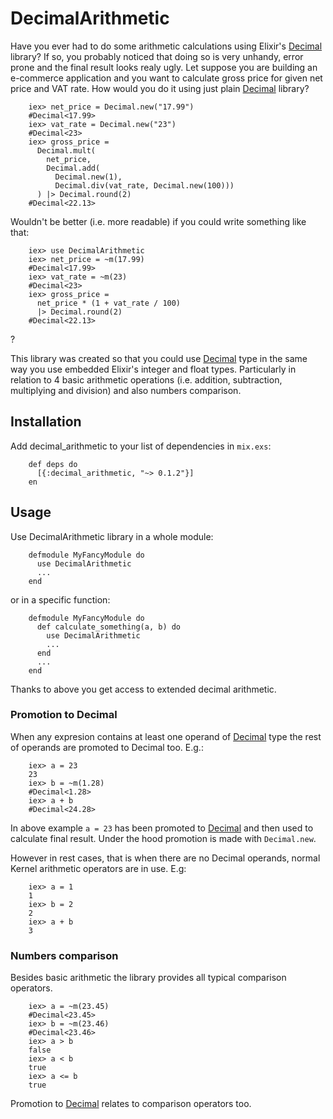 # DecimalArithmetic

Have you ever had to do some arithmetic calculations using Elixir's [Decimal](https://github.com/ericmj/decimal) library? If so, you probably noticed that doing so is very unhandy, error prone and the final result looks realy ugly.
Let suppose you are building an e-commerce application and you want to calculate gross price for given net price and VAT rate. How would you do it using just plain [Decimal](https://github.com/ericmj/decimal) library?

        iex> net_price = Decimal.new("17.99")
        #Decimal<17.99>
        iex> vat_rate = Decimal.new("23")
        #Decimal<23>
        iex> gross_price =
          Decimal.mult(
            net_price,
            Decimal.add(
              Decimal.new(1),
              Decimal.div(vat_rate, Decimal.new(100)))
          ) |> Decimal.round(2)
        #Decimal<22.13>

Wouldn't be better (i.e. more readable) if you could write something like that:

        iex> use DecimalArithmetic
        iex> net_price = ~m(17.99)
        #Decimal<17.99>
        iex> vat_rate = ~m(23)
        #Decimal<23>
        iex> gross_price =
          net_price * (1 + vat_rate / 100)
          |> Decimal.round(2)
        #Decimal<22.13>
?

This library was created so that you could use [Decimal](https://github.com/ericmj/decimal) type in the same way you use embedded Elixir's integer and float types. Particularly in relation to 4 basic arithmetic operations (i.e. addition, subtraction, multiplying and division) and also numbers comparison.

## Installation

  Add decimal_arithmetic to your list of dependencies in `mix.exs`:

        def deps do
          [{:decimal_arithmetic, "~> 0.1.2"}]
        en

## Usage

Use DecimalArithmetic library in a whole module:

        defmodule MyFancyModule do
          use DecimalArithmetic
          ...
        end

or in a specific function:

        defmodule MyFancyModule do
          def calculate_something(a, b) do
            use DecimalArithmetic
            ...
          end
          ...
        end

Thanks to above you get access to extended decimal arithmetic.

### Promotion to Decimal

When any expresion contains at least one operand of [Decimal](https://github.com/ericmj/decimal) type the rest of operands are promoted to Decimal too. E.g.:

        iex> a = 23
        23
        iex> b = ~m(1.28)
        #Decimal<1.28>
        iex> a + b
        #Decimal<24.28>

In above example ```a = 23``` has been promoted to [Decimal](https://github.com/ericmj/decimal) and then used to calculate final result. Under the hood promotion is made with ```Decimal.new```.

However in rest cases, that is when there are no Decimal operands, normal Kernel arithmetic operators are in use. E.g:

        iex> a = 1
        1
        iex> b = 2
        2
        iex> a + b
        3

### Numbers comparison

Besides basic arithmetic the library provides all typical comparison operators.

        iex> a = ~m(23.45)
        #Decimal<23.45>
        iex> b = ~m(23.46)
        #Decimal<23.46>
        iex> a > b
        false
        iex> a < b
        true
        iex> a <= b
        true

Promotion to [Decimal](https://github.com/ericmj/decimal) relates to comparison operators too.
